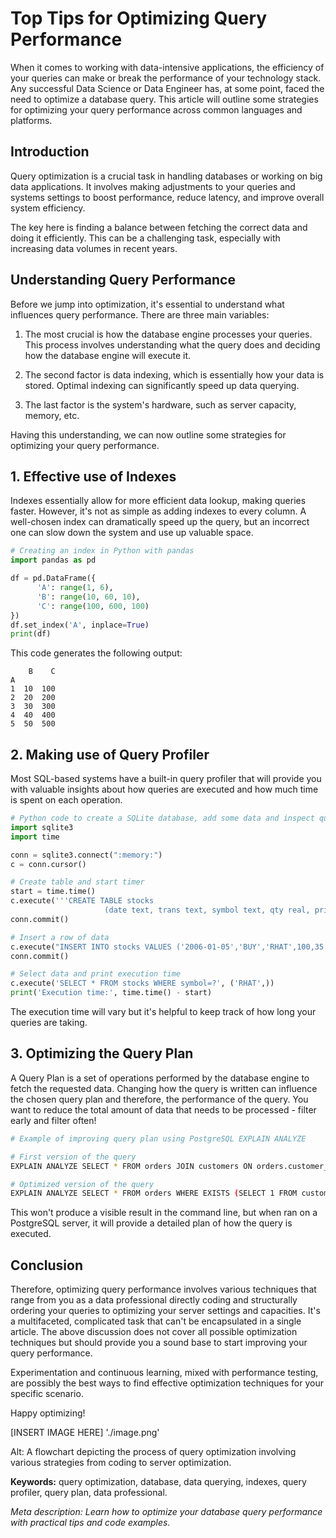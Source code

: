 # Top Tips for Optimizing Query Performance

When it comes to working with data-intensive applications, the efficiency of your queries can make or break the performance of your technology stack. Any successful Data Science or Data Engineer has, at some point, faced the need to optimize a database query. This article will outline some strategies for optimizing your query performance across common languages and platforms.

## Introduction 

Query optimization is a crucial task in handling databases or working on big data applications. It involves making adjustments to your queries and systems settings to boost performance, reduce latency, and improve overall system efficiency.

The key here is finding a balance between fetching the correct data and doing it efficiently. This can be a challenging task, especially with increasing data volumes in recent years.

## Understanding Query Performance 

Before we jump into optimization, it's essential to understand what influences query performance. There are three main variables:

1. The most crucial is how the database engine processes your queries. This process involves understanding what the query does and deciding how the database engine will execute it. 

2. The second factor is data indexing, which is essentially how your data is stored. Optimal indexing can significantly speed up data querying.

3. The last factor is the system's hardware, such as server capacity, memory, etc.

Having this understanding, we can now outline some strategies for optimizing your query performance. 

## 1. Effective use of Indexes 

Indexes essentially allow for more efficient data lookup, making queries faster. However, it's not as simple as adding indexes to every column. A well-chosen index can dramatically speed up the query, but an incorrect one can slow down the system and use up valuable space. 

```python
# Creating an index in Python with pandas
import pandas as pd

df = pd.DataFrame({
      'A': range(1, 6),
      'B': range(10, 60, 10),
      'C': range(100, 600, 100)
})
df.set_index('A', inplace=True)
print(df)
```

This code generates the following output:

```
    B    C
A          
1  10  100
2  20  200
3  30  300
4  40  400
5  50  500
```

## 2. Making use of Query Profiler 

Most SQL-based systems have a built-in query profiler that will provide you with valuable insights about how queries are executed and how much time is spent on each operation. 

```python
# Python code to create a SQLite database, add some data and inspect query performance using sqlite3
import sqlite3
import time

conn = sqlite3.connect(":memory:")
c = conn.cursor()

# Create table and start timer
start = time.time()
c.execute('''CREATE TABLE stocks
                     (date text, trans text, symbol text, qty real, price real)''')
conn.commit()

# Insert a row of data
c.execute("INSERT INTO stocks VALUES ('2006-01-05','BUY','RHAT',100,35.14)")
conn.commit()

# Select data and print execution time
c.execute('SELECT * FROM stocks WHERE symbol=?', ('RHAT',))
print('Execution time:', time.time() - start)
```

The execution time will vary but it's helpful to keep track of how long your queries are taking.

## 3. Optimizing the Query Plan 

A Query Plan is a set of operations performed by the database engine to fetch the requested data. Changing how the query is written can influence the chosen query plan and therefore, the performance of the query. You want to reduce the total amount of data that needs to be processed - filter early and filter often!

```bash
# Example of improving query plan using PostgreSQL EXPLAIN ANALYZE

# First version of the query
EXPLAIN ANALYZE SELECT * FROM orders JOIN customers ON orders.customer_id = customers.id;

# Optimized version of the query
EXPLAIN ANALYZE SELECT * FROM orders WHERE EXISTS (SELECT 1 FROM customers WHERE orders.customer_id = customers.id);
```

This won't produce a visible result in the command line, but when ran on a PostgreSQL server, it will provide a detailed plan of how the query is executed.

## Conclusion

Therefore, optimizing query performance involves various techniques that range from you as a data professional directly coding and structurally ordering your queries to optimizing your server settings and capacities. It's a multifaceted, complicated task that can't be encapsulated in a single article. The above discussion does not cover all possible optimization techniques but should provide you a sound base to start improving your query performance. 

Experimentation and continuous learning, mixed with performance testing, are possibly the best ways to find effective optimization techniques for your specific scenario. 

Happy optimizing!

[INSERT IMAGE HERE]
'./image.png'

Alt: A flowchart depicting the process of query optimization involving various strategies from coding to server optimization.

**Keywords:** query optimization, database, data querying, indexes, query profiler, query plan, data professional.

_Meta description: Learn how to optimize your database query performance with practical tips and code examples._